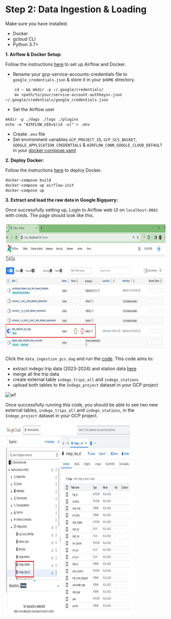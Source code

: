 # Step 2: Data Ingestion & Loading

Make sure you have installed:

- Docker
- gcloud CLI
- Python 3.7+

**1. Airflow & Docker Setup:**

Follow the instructions [here](https://github.com/DataTalksClub/data-engineering-zoomcamp/blob/main/cohorts/2022/week_2_data_ingestion/airflow/1_setup_official.md) to set up Airflow and Docker.

- Rename your gcp-service-accounts-credentials file to `google_credentials.json` & store it in your `$HOME` directory.

```
    cd ~ && mkdir -p ~/.google/credentials/
    mv <path/to/your/service-account-authkeys>.json ~/.google/credentials/google_credentials.json
```
- Set the Airflow user

```
mkdir -p ./dags ./logs ./plugins
echo -e "AIRFLOW_UID=$(id -u)" > .env
```
- Create `.env` file
- Set environment variables `GCP_PROJECT_ID`, `GCP_GCS_BUCKET`, `GOOGLE_APPLICATION_CREDENTIALS` & `AIRFLOW_CONN_GOOGLE_CLOUD_DEFAULT` in your [docker-compose.yaml](https://github.com/Anran0716/DE-Project-Bikeshare/blob/main/Airflow/docker-compose.yaml)

**2. Deploy Docker:**

Follow the instructions [here](https://github.com/DataTalksClub/data-engineering-zoomcamp/tree/main/cohorts/2022/week_2_data_ingestion/airflow) to deploy Docker. 

```
docker-compose build
docker-compose up airflow-init
docker-compose up
```

**3. Extract and load the raw data in Google Bigquery:**

Once successfully setting up, Login to Airflow web UI on `localhost:8081` with creds. The page should look like this.

<img src="Figures/airflow1.jpg" alt="wf" height="400" width="800">

Click the `data_ingestion_gcs_dag` and run the [code](https://github.com/Anran0716/DE-Project-Bikeshare/blob/main/Airflow/dags/data_ingestion_gcs_dag.py).
This code aims to:
- extract indego trip data (2023-2024) and station data [here](https://www.rideindego.com/about/data/)
- merge all the trip data 
- create external table `indego_trips_all` and `indego_stations`
- upload both tables to the `Indego_project` dataset in your GCP project

<img src="Figures/airflow2.jpg" alt="wf" height="400" width="800">

Once successfully running this code, you should be able to see two new external tables, `indego_trips_all` and `indego_stations`, in the `Indego_project` dataset in your GCP project. 

<img src="Figures/bigquery.jpg" alt="wf" height="600" width="400">